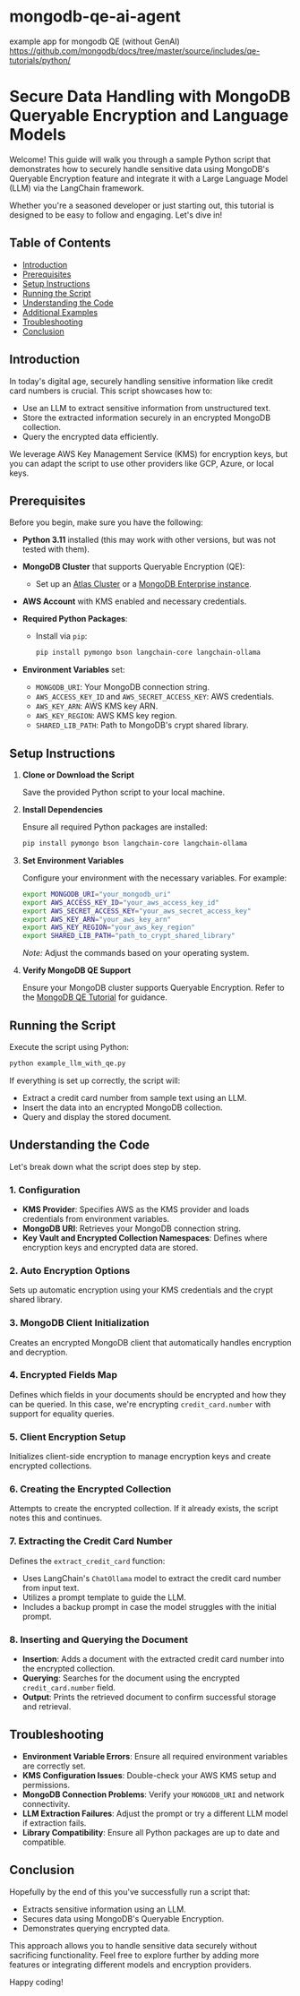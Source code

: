 # mongodb-qe-ai-agent

example app for mongodb QE (without GenAI)
https://github.com/mongodb/docs/tree/master/source/includes/qe-tutorials/python/

# Secure Data Handling with MongoDB Queryable Encryption and Language Models

Welcome! This guide will walk you through a sample Python script that demonstrates how to securely handle sensitive data
using MongoDB's Queryable Encryption feature and integrate it with a Large Language Model (LLM) via the LangChain
framework.

Whether you're a seasoned developer or just starting out, this tutorial is designed to be easy to follow and engaging.
Let's dive in!

## Table of Contents

- [Introduction](#introduction)
- [Prerequisites](#prerequisites)
- [Setup Instructions](#setup-instructions)
- [Running the Script](#running-the-script)
- [Understanding the Code](#understanding-the-code)
- [Additional Examples](#additional-examples)
- [Troubleshooting](#troubleshooting)
- [Conclusion](#conclusion)

## Introduction

In today's digital age, securely handling sensitive information like credit card numbers is crucial. This script
showcases how to:

- Use an LLM to extract sensitive information from unstructured text.
- Store the extracted information securely in an encrypted MongoDB collection.
- Query the encrypted data efficiently.

We leverage AWS Key Management Service (KMS) for encryption keys, but you can adapt the script to use other providers
like GCP, Azure, or local keys.

## Prerequisites

Before you begin, make sure you have the following:

- **Python 3.11** installed (this may work with other versions, but was not tested with them).
- **MongoDB Cluster** that supports Queryable Encryption (QE):
    - Set up an [Atlas Cluster](https://www.mongodb.com/docs/atlas/getting-started/) or
      a [MongoDB Enterprise instance](https://www.mongodb.com/docs/manual/tutorial/manage-mongodb-processes/#start-mongod-processes).
- **AWS Account** with KMS enabled and necessary credentials.
- **Required Python Packages**:
    - Install via `pip`:

      ```bash
      pip install pymongo bson langchain-core langchain-ollama
      ```

- **Environment Variables** set:
    - `MONGODB_URI`: Your MongoDB connection string.
    - `AWS_ACCESS_KEY_ID` and `AWS_SECRET_ACCESS_KEY`: AWS credentials.
    - `AWS_KEY_ARN`: AWS KMS key ARN.
    - `AWS_KEY_REGION`: AWS KMS key region.
    - `SHARED_LIB_PATH`: Path to MongoDB's crypt shared library.

## Setup Instructions

1. **Clone or Download the Script**

   Save the provided Python script to your local machine.

2. **Install Dependencies**

   Ensure all required Python packages are installed:

   ```bash
   pip install pymongo bson langchain-core langchain-ollama
   ```

3. **Set Environment Variables**

   Configure your environment with the necessary variables. For example:

   ```bash
   export MONGODB_URI="your_mongodb_uri"
   export AWS_ACCESS_KEY_ID="your_aws_access_key_id"
   export AWS_SECRET_ACCESS_KEY="your_aws_secret_access_key"
   export AWS_KEY_ARN="your_aws_key_arn"
   export AWS_KEY_REGION="your_aws_key_region"
   export SHARED_LIB_PATH="path_to_crypt_shared_library"
   ```

   *Note:* Adjust the commands based on your operating system.

4. **Verify MongoDB QE Support**

   Ensure your MongoDB cluster supports Queryable Encryption. Refer to
   the [MongoDB QE Tutorial](https://www.mongodb.com/docs/manual/core/queryable-encryption/tutorials/#std-label-qe-tutorial-automatic-encryption)
   for guidance.

## Running the Script

Execute the script using Python:

```bash
python example_llm_with_qe.py
```

If everything is set up correctly, the script will:

- Extract a credit card number from sample text using an LLM.
- Insert the data into an encrypted MongoDB collection.
- Query and display the stored document.

## Understanding the Code

Let's break down what the script does step by step.

### 1. **Configuration**

- **KMS Provider**: Specifies AWS as the KMS provider and loads credentials from environment variables.
- **MongoDB URI**: Retrieves your MongoDB connection string.
- **Key Vault and Encrypted Collection Namespaces**: Defines where encryption keys and encrypted data are stored.

### 2. **Auto Encryption Options**

Sets up automatic encryption using your KMS credentials and the crypt shared library.

### 3. **MongoDB Client Initialization**

Creates an encrypted MongoDB client that automatically handles encryption and decryption.

### 4. **Encrypted Fields Map**

Defines which fields in your documents should be encrypted and how they can be queried. In this case, we're encrypting
`credit_card.number` with support for equality queries.

### 5. **Client Encryption Setup**

Initializes client-side encryption to manage encryption keys and create encrypted collections.

### 6. **Creating the Encrypted Collection**

Attempts to create the encrypted collection. If it already exists, the script notes this and continues.

### 7. **Extracting the Credit Card Number**

Defines the `extract_credit_card` function:

- Uses LangChain's `ChatOllama` model to extract the credit card number from input text.
- Utilizes a prompt template to guide the LLM.
- Includes a backup prompt in case the model struggles with the initial prompt.

### 8. **Inserting and Querying the Document**

- **Insertion**: Adds a document with the extracted credit card number into the encrypted collection.
- **Querying**: Searches for the document using the encrypted `credit_card.number` field.
- **Output**: Prints the retrieved document to confirm successful storage and retrieval.

## Troubleshooting

- **Environment Variable Errors**: Ensure all required environment variables are correctly set.
- **KMS Configuration Issues**: Double-check your AWS KMS setup and permissions.
- **MongoDB Connection Problems**: Verify your `MONGODB_URI` and network connectivity.
- **LLM Extraction Failures**: Adjust the prompt or try a different LLM model if extraction fails.
- **Library Compatibility**: Ensure all Python packages are up to date and compatible.

## Conclusion

Hopefully by the end of this you've successfully run a script that:

- Extracts sensitive information using an LLM.
- Secures data using MongoDB's Queryable Encryption.
- Demonstrates querying encrypted data.

This approach allows you to handle sensitive data securely without sacrificing functionality. Feel free to explore
further by adding more features or integrating different models and encryption providers.

Happy coding!